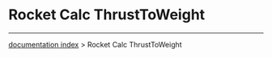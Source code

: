 # Rocket Calc ThrustToWeight


---
[documentation index](../README.md) > Rocket Calc ThrustToWeight
